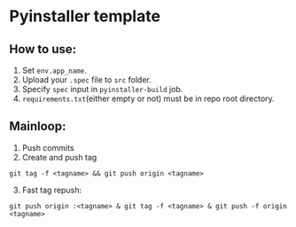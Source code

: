 # Pyinstaller template

## How to use:
1. Set `env.app_name`.
2. Upload your `.spec` file to `src` folder.
3. Specify `spec` input in `pyinstaller-build` job.
3. `requirements.txt`(either empty or not) must be in repo root directory.

## Mainloop:
1. Push commits
2. Create and push tag
```
git tag -f <tagname> && git push origin <tagname>
```
3. Fast tag repush:
```
git push origin :<tagname> & git tag -f <tagname> & git push -f origin <tagname>
```
